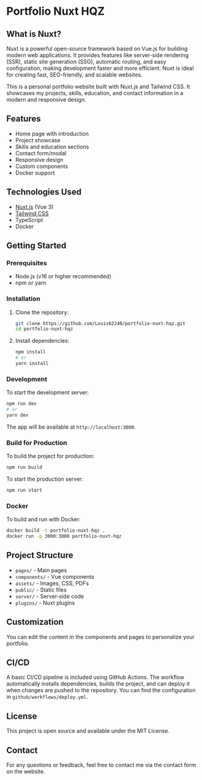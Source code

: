 
# Portfolio Nuxt HQZ

## What is Nuxt?
Nuxt is a powerful open-source framework based on Vue.js for building modern web applications. It provides features like server-side rendering (SSR), static site generation (SSG), automatic routing, and easy configuration, making development faster and more efficient. Nuxt is ideal for creating fast, SEO-friendly, and scalable websites.

This is a personal portfolio website built with Nuxt.js and Tailwind CSS. It showcases my projects, skills, education, and contact information in a modern and responsive design.

## Features
- Home page with introduction
- Project showcase
- Skills and education sections
- Contact form/modal
- Responsive design
- Custom components
- Docker support

## Technologies Used
- [Nuxt.js](https://nuxt.com/) (Vue 3)
- [Tailwind CSS](https://tailwindcss.com/)
- TypeScript
- Docker

## Getting Started

### Prerequisites
- Node.js (v16 or higher recommended)
- npm or yarn

### Installation
1. Clone the repository:
	```bash
	git clone https://github.com/Louis62240/portfolio-nuxt-hqz.git
	cd portfolio-nuxt-hqz
	```
2. Install dependencies:
	```bash
	npm install
	# or
	yarn install
	```

### Development
To start the development server:
```bash
npm run dev
# or
yarn dev
```
The app will be available at `http://localhost:3000`.

### Build for Production
To build the project for production:
```bash
npm run build
```
To start the production server:
```bash
npm run start
```

### Docker
To build and run with Docker:
```bash
docker build -t portfolio-nuxt-hqz .
docker run -p 3000:3000 portfolio-nuxt-hqz
```

## Project Structure
- `pages/` - Main pages
- `components/` - Vue components
- `assets/` - Images, CSS, PDFs
- `public/` - Static files
- `server/` - Server-side code
- `plugins/` - Nuxt plugins

## Customization
You can edit the content in the components and pages to personalize your portfolio.

## CI/CD
A basic CI/CD pipeline is included using GitHub Actions. The workflow automatically installs dependencies, builds the project, and can deploy it when changes are pushed to the repository. You can find the configuration in `github/workflows/deploy.yml`.

## License
This project is open source and available under the MIT License.

## Contact
For any questions or feedback, feel free to contact me via the contact form on the website.